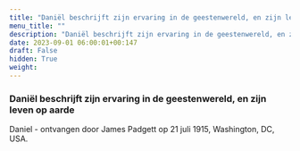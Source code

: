 ```yaml
---
title: "Daniël beschrijft zijn ervaring in de geestenwereld, en zijn leven op aarde"
menu_title: ""
description: "Daniël beschrijft zijn ervaring in de geestenwereld, en zijn leven op aarde"
date: 2023-09-01 06:00:01+00:147
draft: False
hidden: True
weight:
---
```

### Daniël beschrijft zijn ervaring in de geestenwereld, en zijn leven op aarde

Daniel - ontvangen door James Padgett op 21 juli 1915, Washington, DC, USA.
